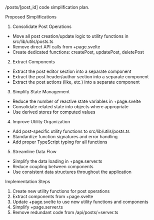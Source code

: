 /posts/[post_id] code simplification plan.

Proposed Simplifications

1.  Consolidate Post Operations

- Move all post creation/update logic to utility functions in src/lib/utils/posts.ts
- Remove direct API calls from +page.svelte
- Create dedicated functions: createPost, updatePost, deletePost

2.  Extract Components

- Extract the post editor section into a separate component
- Extract the post header/author section into a separate component
- Extract the post actions (like, etc.) into a separate component

3.  Simplify State Management

- Reduce the number of reactive state variables in +page.svelte
- Consolidate related state into objects where appropriate
- Use derived stores for computed values

4.  Improve Utility Organization

- Add post-specific utility functions to src/lib/utils/posts.ts
- Standardize function signatures and error handling
- Add proper TypeScript typing for all functions

5.  Streamline Data Flow

- Simplify the data loading in +page.server.ts
- Reduce coupling between components
- Use consistent data structures throughout the application

Implementation Steps

1.  Create new utility functions for post operations
2.  Extract components from +page.svelte
3.  Update +page.svelte to use new utility functions and components
4.  Simplify +page.server.ts
5.  Remove redundant code from /api/posts/+server.ts
